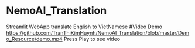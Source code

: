 # NemoAI_Translation
Streamlit WebApp translate English to VietNamese
#Video Demo
https://github.com/TranThiKimHuynh/NemoAI_Translation/blob/master/Demo_Resource/demo.mp4
Press Play to see video
